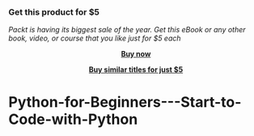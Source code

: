 
### Get this product for $5

<i>Packt is having its biggest sale of the year. Get this eBook or any other book, video, or course that you like just for $5 each</i>


<b><p align='center'>[Buy now](https://packt.link/9781803235080)</p></b>


<b><p align='center'>[Buy similar titles for just $5](https://subscription.packtpub.com/search)</p></b>


# Python-for-Beginners---Start-to-Code-with-Python
